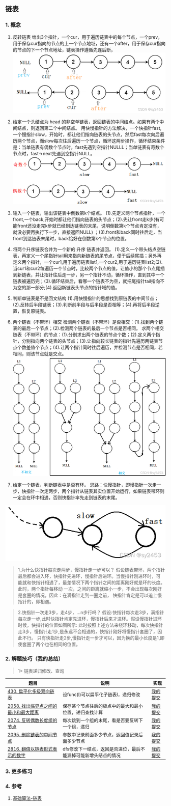 ## 链表

### 1. 概念

1. 反转链表
给出3个指针，一个cur，用于遍历链表中的每个节点，一个prev，用于保存cur指向的节点的上一个节点地址，还有一个after，用于保存cur指向的节点的下一个节点地址，链表操作遵循先连后断，
![img.png](pics/1.png)

2. 给定一个头结点为 head 的非空单链表，返回链表的中间结点。如果有两个中间结点，则返回第二个中间结点。
用快慢指针的方法解决，一个快指针fast,一个慢指针slow，开始时，都让他们指向链表的头节点，然后fast每次向后遍历两个节点，而slow每次往后遍历一个节点，循环这两步操作，循环结束条件是：当单链表有偶数个节点时，fast先遇到空指针NULLL；当单链表有奇数个节点时，fast->next先遇到空指针NULL。
![img.png](pics/2.png)

3. 输入一个链表，输出该链表中倒数第k个结点。
(1).先定义两个节点指针，一个front,一个back,开始时都让他们指向链表的头节点；(2).先让front走k步(有可能front还没走完k步就已经到达链表的末尾，说明倒数第k个节点肯定没有，就没必要再执行下一步，直接返回NULL) ；(3).front和back同时往后走，当front到达链表末尾时，back恰好在倒数第k个节点的位置。

4. 将两个升序链表合并为一个新的 升序 链表并返回。
(1).定义一个带头结点空链表，再定义一个尾指针tail用来指向新链表的尾节点，便于后续尾插；另外再定义两个指针，一个cur1,用于遍历链表list1,一个cur2,用于遍历链表list2;(2).当cur1和cur2每遍历一个节点时，比较两个节点的值，让值小的那个节点尾插到新链表，并让指针往后走一步，另一个指针不动，循环操作，直到其中一个链表被遍历完；(3).循环结束后，看哪一个链表不为空，就把尾指针tail指向不为空的那一部分;(4).返回新链表头节点的指针域的值。

5. 判断单链表是不是回文结构
(1).用快慢指针的思想找到原链表的中间节点；(2).反转后半段链表；(3).判断前半段与后半段是否相等；(4).再将后半段逆置，恢复原链表。

6. 两个链表（不带环）相交
检测两个链表（不带环）是否相交：(1).找到两个链表的最后一个节点；(2).检测两个链表的最后一个节点是否相同。
求两个相交链表（不带环）的节点：(1).分别求出两个链表的节点个数；(2).定义两个指针，分别指向两个链表的头节点；(3).让指向较长链表的指针先遍历两链表节点个数差值个节点；(4).让两个指针同时往后遍历，并检测节点是否相同，若相同，则该节点就是交点。
![img_1.png](pics/3.png)

7. 给定一个链表，判断链表中是否有环。
思路：快慢指针，即慢指针一次走一步，快指针一次走两步，两个指针从链表其实位置开始运行，如果链表带环则一定会在环中相遇，否则快指针率先走到链表的末尾。

![img_2.png](pics/4.png)

>1.为什么快指针每次走两步，慢指针走一步可以？
假设链表带环，两个指针最后都会进入环，快指针先进环，慢指针后进环。当慢指针刚进环时，可
能就和快指针相遇了，最差情况下两个指针之间的距离刚好就是环的长度。此时，两个指针每移动
一次，之间的距离就缩小一步，不会出现每次刚好是套圈的情况，因此：在满指针走到一圈之前，
快指针肯定是可以追上慢指针的，即相遇。

>2.快指针一次走3步，走4步，...n步行吗？
假设:快指针每次走3步，满指针每次走一步,此时快指针肯定先进环，慢指针后来才进环。假设慢指针进环时候，快指针的位置如图所示:
此时按照上述方法来绕环移动，每次快指针走3步，慢指针走1步,是永远不会相遇的，快指针刚好将慢指针套圈了，因此不行。
只有快指针走2步,慢指针走一步才可以，因为换的最小长度是1,即使套圈了两个也在相同的位置。

### 2. 解题技巧（我的总结）

> 1> 链表递归修改、查询
> 
| 题目                                                                        | 说明                                | 实现                                                                            |
|---------------------------------------------------------------------------|-----------------------------------|-------------------------------------------------------------------------------|
| [430. 扁平化多级双向链表](https://leetcode.cn/problems/flatten-a-multilevel-doubly-linked-list/) | 设func(l)可以扁平化子链表l，递归修改            | [我的提交](https://leetcode.cn/problems/flatten-a-multilevel-doubly-linked-list/submissions/470308756/) |
| [2058. 找出临界点之间的最小和最大距离](https://leetcode.cn/problems/find-the-minimum-and-maximum-number-of-nodes-between-critical-points/description/) | 保存某个节点往后的极点中的最大和最小位置，递归查找计算       | [我的提交](https://leetcode.cn/problems/find-the-minimum-and-maximum-number-of-nodes-between-critical-points/submissions/497488297/) |
| [2074. 反转偶数长度组的节点](https://leetcode.cn/problems/reverse-nodes-in-even-length-groups/description/) | 每次跳到一个组的末尾，看是否要反转下一个组，递归          | [我的提交](https://leetcode.cn/problems/reverse-nodes-in-even-length-groups/submissions/497501976/) |
| [2095. 删除链表的中间节点](https://leetcode.cn/problems/delete-the-middle-node-of-a-linked-list/description/) | 参数中记录前面多少节点，返回值记录后面多少节点           | [我的提交](https://leetcode.cn/problems/delete-the-middle-node-of-a-linked-list/submissions/497799186/) |
| [2816. 翻倍以链表形式表示的数字](https://leetcode.cn/problems/double-a-number-represented-as-a-linked-list/description/) | dfs修改下一结点，返回是否进位，最后不能漏掉可能新增头结点的情况 | [我的提交](https://leetcode.cn/problems/double-a-number-represented-as-a-linked-list/submissions/501212327/) |




### 3. 更多练习


### 4. 参考
1. [基础算法-链表](https://blog.csdn.net/sy2453/article/details/122571058) 